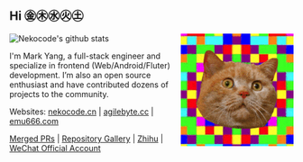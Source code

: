 ## Hi ㊎㊍㊌㊋㊏

![Nekocode's github stats](https://github-readme-stats.vercel.app/api?username=nekocode&show_icons=true&theme=dracula&hide_rank=true) <img align="right" alt="wired cat" src="img/avatar.gif" width="200" height="200" />

I'm Mark Yang, a full-stack engineer and specialize in frontend (Web/Android/Fluter) development. I’m also an open source enthusiast and have contributed dozens of projects to the community.

Websites: [nekocode.cn](https://nekocode.cn/) | [agilebyte.cc](https://www.agilebyte.cc/) | [emu666.com](https://www.emu666.com/)

[Merged PRs](https://github.com/pulls?q=is%3Apr+author%3Anekocode+archived%3Afalse+is%3Amerged+-user%3Anekocode) | [Repository Gallery](https://nekocode.github.io/neko-gallery/) | [Zhihu](https://www.zhihu.com/people/nekocode) | [WeChat Official Account](https://mp.weixin.qq.com/s/3581GVy6VUdsXIGZ6IQLlw)

